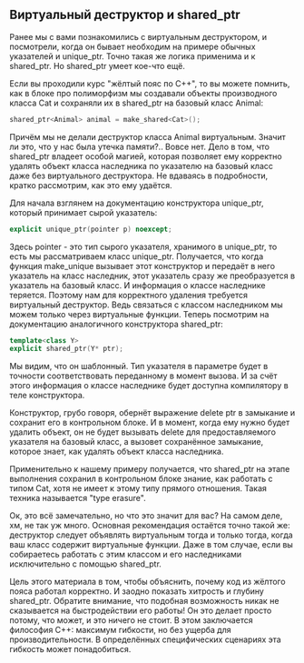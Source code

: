 ## Виртуальный деструктор и shared_ptr
  Ранее мы с вами познакомились с виртуальным деструктором, и посмотрели, когда он бывает необходим на примере обычных указателей и unique_ptr. Точно такая же логика применима и к shared_ptr. Но shared_ptr умеет кое-что ещё.

  Если вы проходили курс "жёлтый пояс по С++", то вы можете помнить, как в блоке про полиморфизм мы создавали объекты производного класса Cat и сохраняли их в shared_ptr на базовый класс Animal:
  ```c++
  shared_ptr<Animal> animal = make_shared<Cat>();
  ```
  Причём мы не делали деструктор класса Animal виртуальным. Значит ли это, что у нас была утечка памяти?.. Вовсе нет.
  Дело в том, что shared_ptr владеет особой магией, которая позволяет ему корректно удалять объект класса наследника по указателю на базовый класс даже без виртуального деструктора. Не вдаваясь в подробности, кратко рассмотрим, как это ему удаётся.

Для начала взглянем на документацию конструктора unique_ptr, который принимает сырой указатель:
  ```c++
  explicit unique_ptr(pointer p) noexcept;
  ```
  Здесь pointer - это тип сырого указателя, хранимого в unique_ptr, то есть мы рассматриваем класс unique_ptr<pointer>. Получается, что когда функция make_unique вызывает этот конструктор и передаёт в него указатель на класс наследник, этот указатель сразу же преобразуется в указатель на базовый класс. И информация о классе наследнике теряется. Поэтому нам для корректного удаления требуется виртуальный деструктор. Ведь связаться с классом наследником мы можем только через виртуальные функции.
Теперь посмотрим на документацию аналогичного конструктора shared_ptr:
  ```c++
  template<class Y>
  explicit shared_ptr(Y* ptr);
  ```
  Мы видим, что он шаблонный. Тип указателя в параметре будет в точности соответствовать переданному в момент вызова. И за счёт этого информация о классе наследнике будет доступна компилятору в теле конструктора.

  Конструктор, грубо говоря, обернёт выражение delete ptr в замыкание и сохранит его в контрольном блоке. И в момент, когда ему нужно будет удалить объект, он не будет вызывать delete для предоставляемого указателя на базовый класс, а вызовет сохранённое замыкание, которое знает, как удалять объект класса наследника.

  Применительно к нашему примеру получается, что shared_ptr<Animal> на этапе выполнения сохранил в контрольном блоке знание, как работать с типом Cat, хотя не имеет к этому типу прямого отношения. Такая техника называется "type erasure".

  Ок, это всё замечательно, но что это значит для вас? На самом деле, хм, не так уж много. Основная рекомендация остаётся точно такой же: деструктор следует объявлять виртуальным тогда и только тогда, когда ваш класс содержит виртуальные функции. Даже в том случае, если вы собираетесь работать с этим классом и его наследниками исключительно с помощью shared_ptr.

Цель этого материала в том, чтобы объяснить, почему код из жёлтого пояса работал корректно. И заодно показать хитрость и глубину shared_ptr. Обратите внимание, что подобная возможность никак не сказывается на быстродействии его работы! Он это делает просто потому, что может, и это ничего не стоит. В этом заключается философия С++: максимум гибкости, но без ущерба для производительности. В определённых специфических сценариях эта гибкость может понадобиться.
